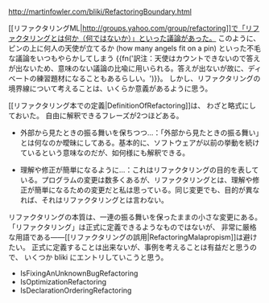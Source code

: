 http://martinfowler.com/bliki/RefactoringBoundary.html

[[リファクタリングML|http://groups.yahoo.com/group/refactoring]]で「リファクタリングとは何か（何ではないか）」といった議論があった。
このように、ピンの上に何人の天使が立てるか (how many angels fit on a pin) といった不毛な議論をいつもやらかしてしまう
{{fn('訳注：天使はカウントできないので答えが出ないため、意味のない議論の比喩に用いられる。答えが出ないが故に、ディベートの練習題材になることもあるらしい。')}}。
しかし、リファクタリングの境界線について考えることは、いくらか意義があるように思う。

[[リファクタリング本での定義|DefinitionOfRefactoring]]は、
わざと略式にしておいた。
自由に解釈できるフレーズが2つほどある。

* 外部から見たときの振る舞いを保ちつつ...：「外部から見たときの振る舞い」とは何なのか曖昧にしてある。基本的に、ソフトウェアが以前の挙動を続けているという意味なのだが、如何様にも解釈できる。

* 理解や修正が簡単になるように...：これはリファクタリングの目的を表している。プログラムの変更は数多くあるが、リファクタリングとは、理解や修正が簡単になるための変更だと私は思っている。同じ変更でも、目的が異なれば、それはリファクタリングとは言わない。

リファクタリングの本質は、一連の振る舞いを保ったままの小さな変更にある。
「リファクタリング」は正式に定義できるようなものではないが、
非常に厳格な用語である——[[リファクタリングの誤用|RefactoringMalapropism]]は避けたい。
正式に定義することは出来ないが、事例を考えることは有益だと思うので、
いくつか bliki にエントリしていこうと思う。

* IsFixingAnUnknownBugRefactoring
* IsOptimizationRefactoring
* IsDeclarationOrderingRefactoring
